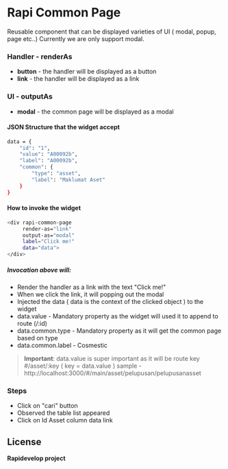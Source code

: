# Rapi Common Page

Reusable component that can be displayed varieties of UI ( modal, popup, page etc..)
Currently we are only support modal.

### Handler - renderAs
* **button** - the handler will be displayed as a button
* **link** - the handler will be displayed as a link

### UI - outputAs
* **modal** - the common page will be displayed as a modal

#### JSON Structure that the widget accept
```sh
data = {
    "id": "1",
    "value": "A00092b",
    "label": "A00092b",
    "common": {
        "type": "asset",
        "label": "Maklumat Aset"
    }
}
```

#### How to invoke the widget
```sh
<div rapi-common-page 
     render-as="link" 
     output-as="modal" 
     label="Click me!"
     data="data">
</div>
```
##### Invocation above will:
* Render the handler as a link with the text "Click me!"
* When we click the link, it will popping out the modal
* Injected the data ( data is the context of the clicked object ) to the widget
* data.value - Mandatory property as the widget will used it to append to route (/:id)
* data.common.type - Mandatory property as it will get the common page based on type
* data.common.label - Cosmestic

> **Important**: data.value is super important as it will be route key #/asset/:key ( key = data.value )
> sample - http://localhost:3000/#/main/asset/pelupusan/pelupusanasset

### Steps
* Click on "cari" button
* Observed the table list appeared
* Click on Id Asset column data link

License
----
**Rapidevelop project**